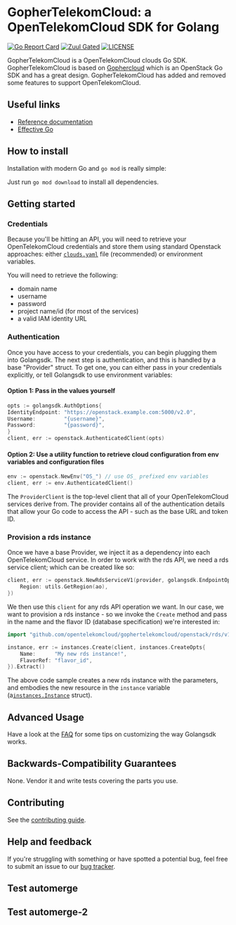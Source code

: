 # GopherTelekomCloud: a OpenTelekomCloud SDK for Golang

[![Go Report Card](https://goreportcard.com/badge/github.com/opentelekomcloud/gophertelekomcloud?branch=devel)](https://goreportcard.com/report/github.com/opentelekomcloud/gophertelekomcloud)
[![Zuul Gated](https://zuul-ci.org/gated.svg)](https://zuul.eco.tsi-dev.otc-service.com/t/eco/buildsets?project=opentelekomcloud%2Fgophertelekomcloud&pipeline=gate)
[![LICENSE](https://img.shields.io/badge/license-Apache%202-blue.svg)](https://github.com/opentelekomcloud/gophertelekomcloud/blob/master/LICENSE)

GopherTelekomCloud is a OpenTelekomCloud clouds Go SDK. GopherTelekomCloud is based
on [Gophercloud](https://github.com/gophercloud/gophercloud)
which is an OpenStack Go SDK and has a great design. GopherTelekomCloud has added and removed some features to support
OpenTelekomCloud.

## Useful links

* [Reference documentation](http://godoc.org/github.com/opentelekomcloud/gophertelekomcloud)
* [Effective Go](https://golang.org/doc/effective_go.html)

## How to install

Installation with modern Go and `go mod` is really simple:

Just run `go mod download` to install all dependencies.

## Getting started

### Credentials

Because you'll be hitting an API, you will need to retrieve your OpenTelekomCloud credentials and store them using
standard Openstack approaches:
either [`clouds.yaml`](https://docs.openstack.org/python-openstackclient/latest/configuration/index.html)
file (recommended) or environment variables.

You will need to retrieve the following:

* domain name
* username
* password
* project name/id (for most of the services)
* a valid IAM identity URL

### Authentication

Once you have access to your credentials, you can begin plugging them into Golangsdk. The next step is authentication,
and this is handled by a base
"Provider" struct. To get one, you can either pass in your credentials explicitly, or tell Golangsdk to use environment
variables:

#### Option 1: Pass in the values yourself

```go
opts := golangsdk.AuthOptions{
IdentityEndpoint: "https://openstack.example.com:5000/v2.0",
Username:         "{username}",
Password:         "{password}",
}
client, err := openstack.AuthenticatedClient(opts)
```

#### Option 2: Use a utility function to retrieve cloud configuration from env variables and configuration files

```go
env := openstack.NewEnv("OS_") // use OS_ prefixed env variables
client, err := env.AuthenticatedClient()
```

The `ProviderClient` is the top-level client that all of your OpenTelekomCloud services derive from. The provider
contains all of the authentication details that allow your Go code to access the API - such as the base URL and token
ID.

### Provision a rds instance

Once we have a base Provider, we inject it as a dependency into each OpenTelekomCloud service. In order to work with the
rds API, we need a rds service client; which can be created like so:

```go
client, err := openstack.NewRdsServiceV1(provider, golangsdk.EndpointOpts{
	Region: utils.GetRegion(ao),
})
```

We then use this `client` for any rds API operation we want. In our case, we want to provision a rds instance - so we
invoke the `Create` method and pass in the name and the flavor ID (database specification) we're interested in:

```go
import "github.com/opentelekomcloud/gophertelekomcloud/openstack/rds/v1/instances"

instance, err := instances.Create(client, instances.CreateOpts{
	Name:      "My new rds instance!",
	FlavorRef: "flavor_id",
}).Extract()
```

The above code sample creates a new rds instance with the parameters, and embodies the new resource in the `instance`
variable (a[`instances.Instance`](http://godoc.org/github.com/opentelekomcloud/gophertelekomcloud) struct).

## Advanced Usage

Have a look at the [FAQ](./FAQ.md) for some tips on customizing the way Golangsdk works.

## Backwards-Compatibility Guarantees

None. Vendor it and write tests covering the parts you use.

## Contributing

See the [contributing guide](./.github/CONTRIBUTING.md).

## Help and feedback

If you're struggling with something or have spotted a potential bug, feel free to submit an issue to
our [bug tracker](https://github.com/opentelekomcloud/gophertelekomcloud/issues).

## Test automerge


## Test automerge-2
